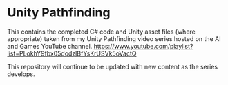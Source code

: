 # Unity Pathfinding
This contains the completed C# code and Unity asset files (where appropriate) taken from my Unity Pathfinding video series hosted on the AI and Games YouTube channel.
https://www.youtube.com/playlist?list=PLokhY9fbx05dodzlBfYsKrUSVk5oVactQ

This repository will continue to be updated with new content as the series develops.